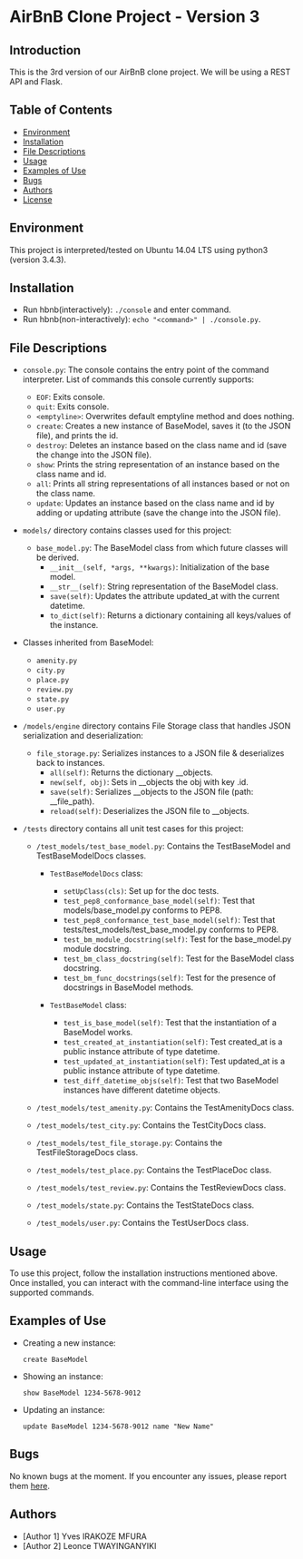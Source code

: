 # AirBnB Clone Project - Version 3

## Introduction
This is the 3rd version of our AirBnB clone project. We will be using a REST API and Flask.

## Table of Contents
- [Environment](#environment)
- [Installation](#installation)
- [File Descriptions](#file-descriptions)
- [Usage](#usage)
- [Examples of Use](#examples-of-use)
- [Bugs](#bugs)
- [Authors](#authors)
- [License](#license)

## Environment
This project is interpreted/tested on Ubuntu 14.04 LTS using python3 (version 3.4.3).

## Installation
- Run hbnb(interactively): `./console` and enter command.
- Run hbnb(non-interactively): `echo "<command>" | ./console.py`.

## File Descriptions
- `console.py`: The console contains the entry point of the command interpreter. List of commands this console currently supports:
    - `EOF`: Exits console.
    - `quit`: Exits console.
    - `<emptyline>`: Overwrites default emptyline method and does nothing.
    - `create`: Creates a new instance of BaseModel, saves it (to the JSON file), and prints the id.
    - `destroy`: Deletes an instance based on the class name and id (save the change into the JSON file).
    - `show`: Prints the string representation of an instance based on the class name and id.
    - `all`: Prints all string representations of all instances based or not on the class name.
    - `update`: Updates an instance based on the class name and id by adding or updating attribute (save the change into the JSON file).

- `models/` directory contains classes used for this project:
    - `base_model.py`: The BaseModel class from which future classes will be derived.
        - `__init__(self, *args, **kwargs)`: Initialization of the base model.
        - `__str__(self)`: String representation of the BaseModel class.
        - `save(self)`: Updates the attribute updated_at with the current datetime.
        - `to_dict(self)`: Returns a dictionary containing all keys/values of the instance.

- Classes inherited from BaseModel:
    - `amenity.py`
    - `city.py`
    - `place.py`
    - `review.py`
    - `state.py`
    - `user.py`

- `/models/engine` directory contains File Storage class that handles JSON serialization and deserialization:
    - `file_storage.py`: Serializes instances to a JSON file & deserializes back to instances.
        - `all(self)`: Returns the dictionary __objects.
        - `new(self, obj)`: Sets in __objects the obj with key .id.
        - `save(self)`: Serializes __objects to the JSON file (path: __file_path).
        - `reload(self)`: Deserializes the JSON file to __objects.

- `/tests` directory contains all unit test cases for this project:
    - `/test_models/test_base_model.py`: Contains the TestBaseModel and TestBaseModelDocs classes.
        - `TestBaseModelDocs` class:
            - `setUpClass(cls)`: Set up for the doc tests.
            - `test_pep8_conformance_base_model(self)`: Test that models/base_model.py conforms to PEP8.
            - `test_pep8_conformance_test_base_model(self)`: Test that tests/test_models/test_base_model.py conforms to PEP8.
            - `test_bm_module_docstring(self)`: Test for the base_model.py module docstring.
            - `test_bm_class_docstring(self)`: Test for the BaseModel class docstring.
            - `test_bm_func_docstrings(self)`: Test for the presence of docstrings in BaseModel methods.

        - `TestBaseModel` class:
            - `test_is_base_model(self)`: Test that the instantiation of a BaseModel works.
            - `test_created_at_instantiation(self)`: Test created_at is a public instance attribute of type datetime.
            - `test_updated_at_instantiation(self)`: Test updated_at is a public instance attribute of type datetime.
            - `test_diff_datetime_objs(self)`: Test that two BaseModel instances have different datetime objects.

    - `/test_models/test_amenity.py`: Contains the TestAmenityDocs class.
    - `/test_models/test_city.py`: Contains the TestCityDocs class.
    - `/test_models/test_file_storage.py`: Contains the TestFileStorageDocs class.
    - `/test_models/test_place.py`: Contains the TestPlaceDoc class.
    - `/test_models/test_review.py`: Contains the TestReviewDocs class.
    - `/test_models/state.py`: Contains the TestStateDocs class.
    - `/test_models/user.py`: Contains the TestUserDocs class.

## Usage
To use this project, follow the installation instructions mentioned above. Once installed, you can interact with the command-line interface using the supported commands.

## Examples of Use
- Creating a new instance:
    ```
    create BaseModel
    ```

- Showing an instance:
    ```
    show BaseModel 1234-5678-9012
    ```

- Updating an instance:
    ```
    update BaseModel 1234-5678-9012 name "New Name"
    ```

## Bugs
No known bugs at the moment. If you encounter any issues, please report them [here](https://github.com/your-repo-name/issues).

## Authors
- [Author 1] Yves IRAKOZE MFURA
- [Author 2] Leonce TWAYINGANYIKI
